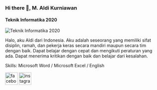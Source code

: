 ### Hi there 👋, M. Aldi Kurniawan
#### Teknik Informatika 2020
![Teknik Informatika 2020](https://i.imgur.com/CzPGEWK.jpeg)

Halo, aku Aldi dari Indonesia. Aku adalah seseorang yang memiliki sifat disiplin, ramah, dan pekerja keras secara mandiri maupun secara tim dengan baik. Dapat belajar dengan cepat dan mengikuti peraturan yang ada. Dapat menerima kritikan dengan baik dan belajar dari kesalahan.

Skills: Microsoft Word / Microsoft Excel / English



[<img src='https://cdn.jsdelivr.net/npm/simple-icons@3.0.1/icons/facebook.svg' alt='facebook' height='40'>](https://www.facebook.com/https://www.facebook.com/aldi.kurniawan.98871)  [<img src='https://cdn.jsdelivr.net/npm/simple-icons@3.0.1/icons/instagram.svg' alt='instagram' height='40'>](https://www.instagram.com/aldiknn_/)  

